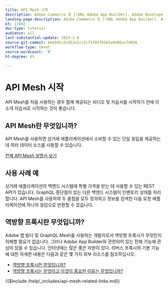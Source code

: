 ```yaml
---
title: API Mesh 시작
description: Adobe Commerce 및 [!DNL Adobe App Builder]. Adobe Developer 설치, 프로젝트 작업, graphql 역방향 프록시 만들기 등에 대해 알아봅니다.
landing-page-description: Adobe Commerce 및 [!DNL Adobe App Builder]. Adobe IO 설치, 프로젝트 작업, graphql 역방향 프록시 생성 등에 대해 알아봅니다.
kt: 11802
doc-type: tutorial
audience: all
last-substantial-update: 2023-2-8
source-git-commit: b6d501c5c852e1cc2cf1f05f91b5a9d96ac7d036
workflow-type: tm+mt
source-wordcount: '0'
ht-degree: 0%

---
```


# API Mesh 시작

API Mesh를 처음 사용하는 경우 함께 제공되는 비디오 및 자습서를 시작하기 전에 이 소개 자습서로 시작하는 것이 좋습니다.

## API Mesh란 무엇입니까?

API Mesh를 사용하면 상거래 애플리케이션에서 소비할 수 있는 단일 응답을 제공하는 데 여러 데이터 소스를 사용할 수 있습니다.

[전체 API Mesh 설명서 보기](https://developer.adobe.com/graphql-mesh-gateway/gateway/overview/)

## 사용 사례 예

상거래 애플리케이션의 백엔드 시스템에 특별 가격을 받는 데 사용할 수 있는 REST API가 있습니다. GraphQL 종단점이 있는 다른 백엔드 시스템이 인벤토리 상태를 처리합니다. API Mesh를 사용하여 두 끝점을 모두 정의하고 정보를 검색한 다음 요청 애플리케이션에 하나의 응답으로 반환할 수 있습니다.

## 역방향 프록시란 무엇입니까?

Adobe 앱 빌더 및 GraphQL Mesh를 사용하는 개발자로서 역방향 프록시가 무엇인지 이해할 필요가 없습니다. 그러나 Adobe App Builder와 관련되어 있는 전체 기능에 관심이 있을 수 있습니다. 인터넷에는 많은 좋은 자원이 있다.
리버스 프록시의 기본 기능에 대한 자세한 내용은 다음과 같은 몇 가지 외부 리소스를 참조하십시오.

* [역방향 프록시란 무엇입니까?](https://www.imperva.com/learn/performance/reverse-proxy/)
* [역방향 프록시는 무엇이고 이것이 중요한 이유는 무엇입니까?](https://blog.hubspot.com/website/reverse-proxy)

{{$include /help/_includes/api-mesh-related-links.md}}
